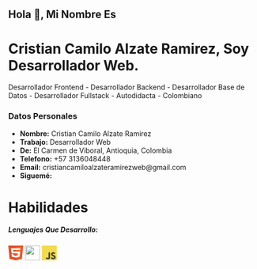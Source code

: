 <h2>Hola 👋, Mi Nombre Es</h2>
<h1>Cristian Camilo Alzate Ramirez, Soy Desarrollador Web.</h1>
<p>Desarrollador Frontend - Desarrollador Backend - Desarrollador Base de Datos - Desarrollador Fullstack - Autodidacta - Colombiano</p>

<h3>Datos Personales</h3>
<ul>
<li>
<strong>Nombre:</strong>
Cristian Camilo Alzate Ramirez
</li>
<li>
<strong>Trabajo:</strong>
Desarrollador Web
</li>
<li>
<strong>De:</strong>
El Carmen de Viboral, Antioquia, Colombia
</li>
<li>
<strong>Telefono:</strong>
+57 3136048448
</li>
<li>
<strong>Email:</strong>
cristiancamiloalzateramirezweb@gmail.com
</li>
<li>
<strong>Siguemé:</strong>
<a href="https://www.facebook.com/cristiancamiloalzateramirezweb/"><i class="fab fa-facebook"></i></a>
<a href="https://www.instagram.com/cristiancamiloalzateramirezweb/"><i class="fab fa-instagram"></i></a>
<a href="https://twitter.com/ccarweb/"><i class="fab fa-twitter"></i></a>
<a href="https://www.youtube.com/channel/UCwVKvGpc23akQhYlgUt2K7g/"><i class="fab fa-youtube"></i></a>
<a href="https://github.com/cristiancamiloalzateramirezweb/"><i class="fa-brands fa-github"></i></a>
<a href="https://www.tiktok.com/@ccarweb/"><i class="fa-brands fa-tiktok"></i></a>
<a href="https://www.linkedin.com/in/cristiancamiloalzateramirezweb/"><i class="fa-brands fa-linkedin"></i></a>
<a href="mailto:cristiancamiloalzateramirezweb@gmail.com"><i class="fa-solid fa-envelope"></i></a>
</li>
</ul>

<h1>Habilidades</h1>
<h5>Lenguajes Que Desarrollo:</h5>
<code><img width="30" height="30" src="./assets/images/html.svg"></code>
<code><img width="30" height="30" src="./assets/images/ccc.svg"></code>
<code><img width="30" height="30" src="./assets/images/javascript.svg"></code>

